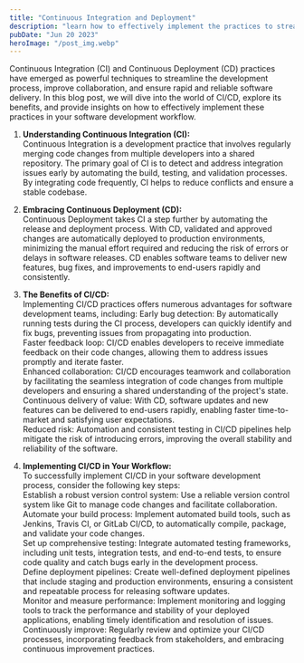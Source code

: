 ```yaml
---
title: "Continuous Integration and Deployment"
description: "learn how to effectively implement the practices to streamline your workflow, enhance collaboration, and deliver high-quality software rapidly...."
pubDate: "Jun 20 2023"
heroImage: "/post_img.webp"
---
```

Continuous Integration (CI) and Continuous Deployment (CD) practices have emerged as powerful techniques to streamline the development process, improve collaboration, and ensure rapid and reliable software delivery. In this blog post, we will dive into the world of CI/CD, explore its benefits, and provide insights on how to effectively implement these practices in your software development workflow.

1. **Understanding Continuous Integration (CI):**  
Continuous Integration is a development practice that involves regularly merging code changes from multiple developers into a shared repository. The primary goal of CI is to detect and address integration issues early by automating the build, testing, and validation processes. By integrating code frequently, CI helps to reduce conflicts and ensure a stable codebase.

2. **Embracing Continuous Deployment (CD):**  
Continuous Deployment takes CI a step further by automating the release and deployment process. With CD, validated and approved changes are automatically deployed to production environments, minimizing the manual effort required and reducing the risk of errors or delays in software releases. CD enables software teams to deliver new features, bug fixes, and improvements to end-users rapidly and consistently.

3. **The Benefits of CI/CD:**  
Implementing CI/CD practices offers numerous advantages for software development teams, including:
Early bug detection: By automatically running tests during the CI process, developers can quickly identify and fix bugs, preventing issues from propagating into production.  
Faster feedback loop: CI/CD enables developers to receive immediate feedback on their code changes, allowing them to address issues promptly and iterate faster.  
Enhanced collaboration: CI/CD encourages teamwork and collaboration by facilitating the seamless integration of code changes from multiple developers and ensuring a shared understanding of the project's state.  
Continuous delivery of value: With CD, software updates and new features can be delivered to end-users rapidly, enabling faster time-to-market and satisfying user expectations.  
Reduced risk: Automation and consistent testing in CI/CD pipelines help mitigate the risk of introducing errors, improving the overall stability and reliability of the software.  

4. **Implementing CI/CD in Your Workflow:**  
To successfully implement CI/CD in your software development process, consider the following key steps:  
Establish a robust version control system: Use a reliable version control system like Git to manage code changes and facilitate collaboration.  
Automate your build process: Implement automated build tools, such as Jenkins, Travis CI, or GitLab CI/CD, to automatically compile, package, and validate your code changes.  
Set up comprehensive testing: Integrate automated testing frameworks, including unit tests, integration tests, and end-to-end tests, to ensure code quality and catch bugs early in the development process.  
Define deployment pipelines: Create well-defined deployment pipelines that include staging and production environments, ensuring a consistent and repeatable process for releasing software updates.  
Monitor and measure performance: Implement monitoring and logging tools to track the performance and stability of your deployed applications, enabling timely identification and resolution of issues.  
Continuously improve: Regularly review and optimize your CI/CD processes, incorporating feedback from stakeholders, and embracing continuous improvement practices.  